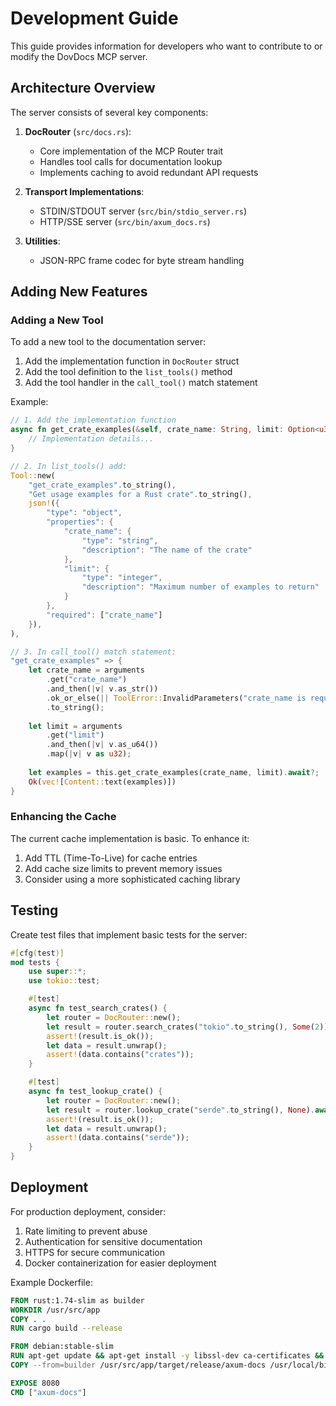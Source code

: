 # Development Guide

This guide provides information for developers who want to contribute to or modify the DovDocs MCP server.

## Architecture Overview

The server consists of several key components:

1. **DocRouter** (`src/docs.rs`):
   - Core implementation of the MCP Router trait
   - Handles tool calls for documentation lookup
   - Implements caching to avoid redundant API requests

2. **Transport Implementations**:
   - STDIN/STDOUT server (`src/bin/stdio_server.rs`)
   - HTTP/SSE server (`src/bin/axum_docs.rs`)

3. **Utilities**:
   - JSON-RPC frame codec for byte stream handling

## Adding New Features

### Adding a New Tool

To add a new tool to the documentation server:

1. Add the implementation function in `DocRouter` struct
2. Add the tool definition to the `list_tools()` method
3. Add the tool handler in the `call_tool()` match statement

Example:

```rust
// 1. Add the implementation function
async fn get_crate_examples(&self, crate_name: String, limit: Option<u32>) -> Result<String, ToolError> {
    // Implementation details...
}

// 2. In list_tools() add:
Tool::new(
    "get_crate_examples".to_string(),
    "Get usage examples for a Rust crate".to_string(),
    json!({
        "type": "object",
        "properties": {
            "crate_name": {
                "type": "string",
                "description": "The name of the crate"
            },
            "limit": {
                "type": "integer",
                "description": "Maximum number of examples to return"
            }
        },
        "required": ["crate_name"]
    }),
),

// 3. In call_tool() match statement:
"get_crate_examples" => {
    let crate_name = arguments
        .get("crate_name")
        .and_then(|v| v.as_str())
        .ok_or_else(|| ToolError::InvalidParameters("crate_name is required".to_string()))?
        .to_string();
    
    let limit = arguments
        .get("limit")
        .and_then(|v| v.as_u64())
        .map(|v| v as u32);
    
    let examples = this.get_crate_examples(crate_name, limit).await?;
    Ok(vec![Content::text(examples)])
}
```

### Enhancing the Cache

The current cache implementation is basic. To enhance it:

1. Add TTL (Time-To-Live) for cache entries
2. Add cache size limits to prevent memory issues
3. Consider using a more sophisticated caching library

## Testing

Create test files that implement basic tests for the server:

```rust
#[cfg(test)]
mod tests {
    use super::*;
    use tokio::test;

    #[test]
    async fn test_search_crates() {
        let router = DocRouter::new();
        let result = router.search_crates("tokio".to_string(), Some(2)).await;
        assert!(result.is_ok());
        let data = result.unwrap();
        assert!(data.contains("crates"));
    }

    #[test]
    async fn test_lookup_crate() {
        let router = DocRouter::new();
        let result = router.lookup_crate("serde".to_string(), None).await;
        assert!(result.is_ok());
        let data = result.unwrap();
        assert!(data.contains("serde"));
    }
}
```

## Deployment

For production deployment, consider:

1. Rate limiting to prevent abuse
2. Authentication for sensitive documentation
3. HTTPS for secure communication
4. Docker containerization for easier deployment

Example Dockerfile:

```dockerfile
FROM rust:1.74-slim as builder
WORKDIR /usr/src/app
COPY . .
RUN cargo build --release

FROM debian:stable-slim
RUN apt-get update && apt-get install -y libssl-dev ca-certificates && rm -rf /var/lib/apt/lists/*
COPY --from=builder /usr/src/app/target/release/axum-docs /usr/local/bin/

EXPOSE 8080
CMD ["axum-docs"]
```